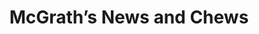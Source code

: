 ---
title: "McGrath’s News and Chews"
url: /ballyragget/mcgraths-news-and-chews/
shop: Lebensmittel
---